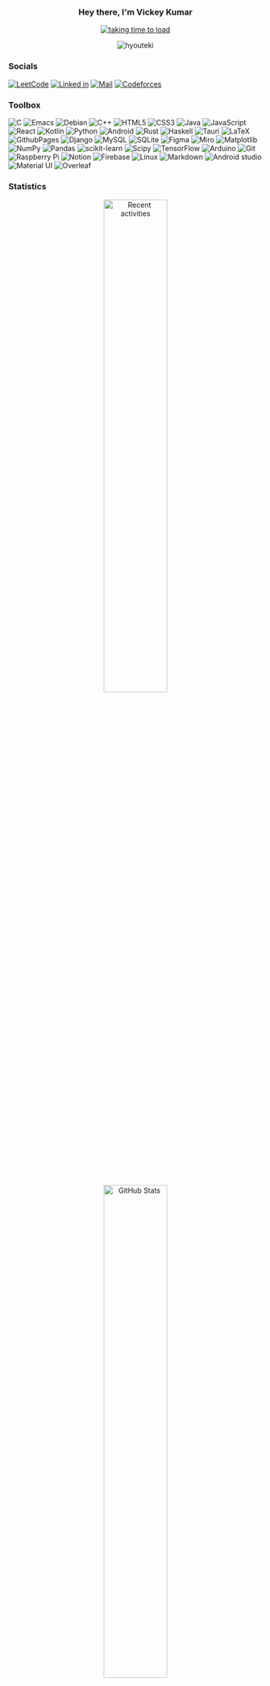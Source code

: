 <h3 align="center"> Hey there, I'm Vickey Kumar</h3>

<p align="center">
<a href="https://github.com/Hyouteki" target="blank"> <img src="https://readme-typing-svg.herokuapp.com?color=7DF9FF&width=380&height=45&lines=Android+Developer;Backend+Developer;Fullstack+Developer;DevOps+Programmer;Nice+To+Meet+You+🙃&style=bold&center=true" alt="taking time to load" /></a>
</p>

<p align="center"> <img src="https://komarev.com/ghpvc/?username=hyouteki&label=Profile%20views&color=301930" alt="hyouteki" /> </p>



### Socials
[![LeetCode](https://img.shields.io/badge/-LeetCode-FFA116?style=for-the-badge&logo=LeetCode&logoColor=black)](https://leetcode.com/Vickey21299/)
[![Linked in](https://img.shields.io/badge/LinkedIn-0077B5?style=for-the-badge&logo=linkedin&logoColor=white)](https://www.linkedin.com/in/vickey-kumar-593b7b284/)
[![Mail](https://img.shields.io/badge/Gmail-D14836?style=for-the-badge&logo=gmail&logoColor=white)](mailto:Vickey21299@iiitd.ac.in)
[![Codeforces](https://img.shields.io/badge/Codeforces-445f9d?style=for-the-badge&logo=Codeforces&logoColor=white)](https://codeforces.com/profile/Vickey21299)

### Toolbox
![C](https://img.shields.io/badge/c-%2300599C.svg?style=for-the-badge&logo=c&logoColor=white) 
![Emacs](https://img.shields.io/badge/Emacs-%237F5AB6.svg?&style=for-the-badge&logo=gnu-emacs&logoColor=white)
![Debian](https://img.shields.io/badge/Debian-A81D33?style=for-the-badge&logo=debian&logoColor=white)
![C++](https://img.shields.io/badge/c++-%2300599C.svg?style=for-the-badge&logo=c%2B%2B&logoColor=white) 
![HTML5](https://img.shields.io/badge/html5-%23E34F26.svg?style=for-the-badge&logo=html5&logoColor=white) 
![CSS3](https://img.shields.io/badge/css3-%231572B6.svg?style=for-the-badge&logo=css3&logoColor=white)
![Java](https://img.shields.io/badge/java-%23ED8B00.svg?style=for-the-badge&logo=openjdk&logoColor=white) 
![JavaScript](https://img.shields.io/badge/javascript-%23323330.svg?style=for-the-badge&logo=javascript&logoColor=%23F7DF1E) 
![React](https://img.shields.io/badge/React-20232A?style=for-the-badge&logo=react&logoColor=61DAFB)
![Kotlin](https://img.shields.io/badge/kotlin-%237F52FF.svg?style=for-the-badge&logo=kotlin&logoColor=white)
![Python](https://img.shields.io/badge/python-3670A0?style=for-the-badge&logo=python&logoColor=ffdd54)
![Android](https://img.shields.io/badge/Android-3DDC84?style=for-the-badge&logo=android&logoColor=white)
![Rust](https://img.shields.io/badge/Rust-000000?style=for-the-badge&logo=rust&logoColor=white)
![Haskell](https://img.shields.io/badge/haskell-%237F5AB6.svg?&style=for-the-badge&logo=haskell&logoColor=white)
![Tauri](https://img.shields.io/badge/Tauri-%23FF9900.svg?style=for-the-badge&logoColor=white)
![LaTeX](https://img.shields.io/badge/latex-%23008080.svg?style=for-the-badge&logo=latex&logoColor=white)
![GithubPages](https://img.shields.io/badge/github%20pages-121013?style=for-the-badge&logo=github&logoColor=white) 
![Django](https://img.shields.io/badge/django-%23092E20.svg?style=for-the-badge&logo=django&logoColor=white)
![MySQL](https://img.shields.io/badge/mysql-%2300000f.svg?style=for-the-badge&logo=mysql&logoColor=white) 
![SQLite](https://img.shields.io/badge/sqlite-%2307405e.svg?style=for-the-badge&logo=sqlite&logoColor=white) 
![Figma](https://img.shields.io/badge/figma-%23F24E1E.svg?style=for-the-badge&logo=figma&logoColor=white) 
![Miro](https://img.shields.io/badge/Miro-050038?style=for-the-badge&logo=Miro&logoColor=white)
![Matplotlib](https://img.shields.io/badge/Matplotlib-%23ffffff.svg?style=for-the-badge&logo=Matplotlib&logoColor=black) 
![NumPy](https://img.shields.io/badge/numpy-%23013243.svg?style=for-the-badge&logo=numpy&logoColor=white) 
![Pandas](https://img.shields.io/badge/pandas-%23150458.svg?style=for-the-badge&logo=pandas&logoColor=white) 
![scikit-learn](https://img.shields.io/badge/scikit--learn-%23F7931E.svg?style=for-the-badge&logo=scikit-learn&logoColor=white) 
![Scipy](https://img.shields.io/badge/SciPy-%230C55A5.svg?style=for-the-badge&logo=scipy&logoColor=%white) 
![TensorFlow](https://img.shields.io/badge/TensorFlow-%23FF6F00.svg?style=for-the-badge&logo=TensorFlow&logoColor=white) 
![Arduino](https://img.shields.io/badge/-Arduino-00979D?style=for-the-badge&logo=Arduino&logoColor=white) 
![Git](https://img.shields.io/badge/GIT-E44C30?style=for-the-badge&logo=git&logoColor=white)
![Raspberry Pi](https://img.shields.io/badge/-RaspberryPi-C51A4A?style=for-the-badge&logo=Raspberry-Pi) 
![Notion](https://img.shields.io/badge/Notion-%23000000.svg?style=for-the-badge&logo=notion&logoColor=white) 
![Firebase](https://img.shields.io/badge/firebase-ffdd54?style=for-the-badge&logo=firebase&logoColor=black)
![Linux](https://img.shields.io/badge/Linux-FCC624?style=for-the-badge&logo=linux&logoColor=black)
![Markdown]( 	https://img.shields.io/badge/Markdown-000000?style=for-the-badge&logo=markdown&logoColor=white)
![Android studio](https://img.shields.io/badge/Android_Studio-3DDC84?style=for-the-badge&logo=android-studio&logoColor=white)
![Material UI](https://img.shields.io/badge/Material--UI-0081CB?style=for-the-badge&logo=material-ui&logoColor=white)
![Overleaf](https://img.shields.io/badge/Overleaf-47A141?style=for-the-badge&logo=Overleaf&logoColor=white)

### Statistics
<p align="center">
<img src ="https://github-readme-activity-graph.vercel.app/graph?username=Vickey21299&theme=tokyo-night&show_icons=true&size_weight=0.5&count_weight=0.5&bg_color=00000000&hide_border=true&text_color=C4DBE0&title_color=34E6F2&icon_color=34E6F2" alt="Recent activities" height="50%" width="auto"><br>
<img src ="https://github-readme-stats.vercel.app/api?username=hyouteki&show_icons=true&theme=tokyonight&bg_color=00000000&hide_border=true&text_color=C4DBE0&title_color=34E6F2&icon_color=34E6F2" alt="GitHub Stats" height="50%" width="auto">
<img src ="https://github-readme-stats.vercel.app/api/top-langs/?username=hyouteki&theme=tokyonight&layout=compact&size_weight=0.5&count_weight=0.5&bg_color=00000000&hide_border=true&text_color=C4DBE0&title_color=34E6F2&icon_color=34E6F2" alt="Top Languages" height="50%" width="auto"><br><br>
</p>

